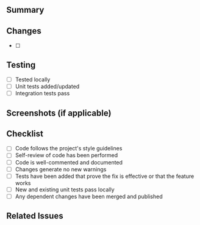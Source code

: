 ## Summary

<!-- Brief description of the changes made -->

## Changes

<!-- List the specific changes made -->

- [ ] 

## Testing

<!-- Describe how the changes were tested -->

- [ ] Tested locally
- [ ] Unit tests added/updated
- [ ] Integration tests pass

## Screenshots (if applicable)

<!-- Add screenshots or GIFs to show visual changes -->

## Checklist

- [ ] Code follows the project's style guidelines
- [ ] Self-review of code has been performed
- [ ] Code is well-commented and documented
- [ ] Changes generate no new warnings
- [ ] Tests have been added that prove the fix is effective or that the feature works
- [ ] New and existing unit tests pass locally
- [ ] Any dependent changes have been merged and published

## Related Issues

<!-- Link to related issues using keywords like "Fixes #123" or "Closes #456" -->
